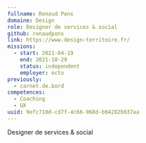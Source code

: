 ```yaml
---
fullname: Renaud Pons
domaine: Design
role: Designer de services & social
github: renaudpons
link: https://www.design-territoire.fr/
missions:
  - start: 2021-04-19
    end: 2021-10-29
    status: independent
    employer: octo
previously:
  - carnet.de.bord
competences:
  - Coaching
  - UX
uuid: 9efc710d-cd7f-4c66-968d-b04282b037aa
---
```

Designer de services & social